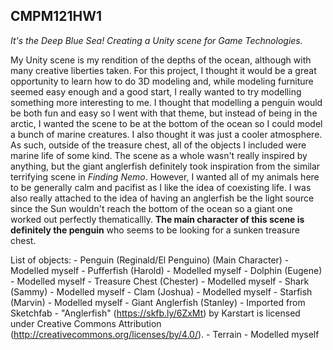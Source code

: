 ## CMPM121HW1
_It's the Deep Blue Sea! Creating a Unity scene for Game Technologies._

My Unity scene is my rendition of the depths of the ocean, although with many creative liberties taken. For this project, I thought it would be a great opportunity to learn how to do 3D modeling and, while modeling furniture seemed easy enough and a good start, I really wanted to try modelling something more interesting to me. I thought that modelling a penguin would be both fun and easy so I went with that theme, but instead of being in the arctic, I wanted the scene to be at the bottom of the ocean so I could model a bunch of marine creatures. I also thought it was just a cooler atmosphere. As such, outside of the treasure chest, all of the objects I included were marine life of some kind. The scene as a whole wasn't really inspired by anything, but the giant anglerfish definitely took inspiration from the similar terrifying scene in _Finding Nemo_. However, I wanted all of my animals here to be generally calm and pacifist as I like the idea of coexisting life. I was also really attached to the idea of having an anglerfish be the light source since the Sun wouldn't reach the bottom of the ocean so a giant one worked out perfectly thematicallly. __The main character of this scene is definitely the penguin__ who seems to be looking for a sunken treasure chest.

List of objects:
     - Penguin (Reginald/El Penguino) (Main Character) - Modelled myself
     - Pufferfish (Harold) - Modelled myself
     - Dolphin (Eugene) - Modelled myself
     - Treasure Chest (Chester) - Modelled myself
     - Shark (Sammy) - Modelled myself
     - Clam (Joshua) - Modelled myself
     - Starfish (Marvin) - Modelled myself
     - Giant Anglerfish (Stanley) - Imported from Sketchfab 
         - "Anglerfish" (https://skfb.ly/6ZxMt) by Karstart is licensed under Creative Commons Attribution (http://creativecommons.org/licenses/by/4.0/).
     - Terrain - Modelled myself
